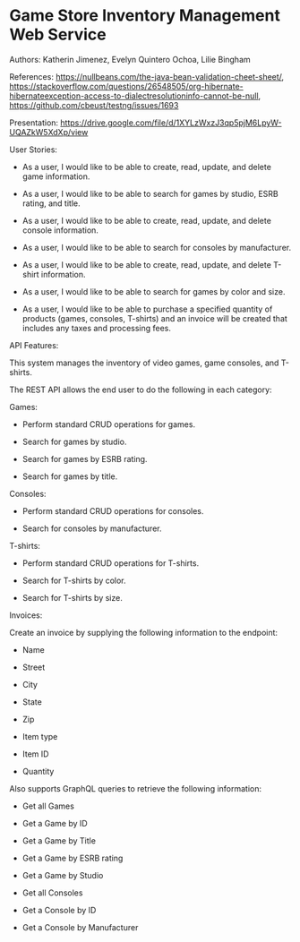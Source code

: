 # Game Store Inventory Management Web Service   
Authors: Katherin Jimenez, Evelyn Quintero Ochoa, Lilie Bingham   

References: https://nullbeans.com/the-java-bean-validation-cheet-sheet/, https://stackoverflow.com/questions/26548505/org-hibernate-hibernateexception-access-to-dialectresolutioninfo-cannot-be-null, https://github.com/cbeust/testng/issues/1693   

Presentation: https://drive.google.com/file/d/1XYLzWxzJ3qp5pjM6LpyW-UQAZkW5XdXp/view 


User Stories: 

- As a user, I would like to be able to create, read, update, and delete game information.

- As a user, I would like to be able to search for games by studio, ESRB rating, and title.

- As a user, I would like to be able to create, read, update, and delete console information.

- As a user, I would like to be able to search for consoles by manufacturer.

- As a user, I would like to be able to create, read, update, and delete T-shirt information.

- As a user, I would like to be able to search for games by color and size.

- As a user, I would like to be able to purchase a specified quantity of products (games, consoles, T-shirts) and an invoice will be created that includes any taxes and processing fees.


API Features:  

This system manages the inventory of video games, game consoles, and T-shirts.

The REST API allows the end user to do the following in each category:

  Games:

  - Perform standard CRUD operations for games.

  - Search for games by studio.

  - Search for games by ESRB rating.

  - Search for games by title.

  Consoles:

  - Perform standard CRUD operations for consoles.

  - Search for consoles by manufacturer.

  T-shirts:

  - Perform standard CRUD operations for T-shirts.

  - Search for T-shirts by color.

  - Search for T-shirts by size.

  Invoices:

  Create an invoice by supplying the following information to the endpoint:

  - Name

  - Street

  - City

  - State

  - Zip

  - Item type

  - Item ID

  - Quantity


Also supports GraphQL queries to retrieve the following information:

- Get all Games

- Get a Game by ID

- Get a Game by Title

- Get a Game by ESRB rating

- Get a Game by Studio

- Get all Consoles

- Get a Console by ID

- Get a Console by Manufacturer




